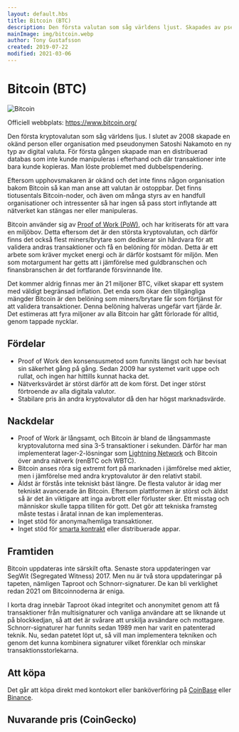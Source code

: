 ```yaml
---
layout: default.hbs
title: Bitcoin (BTC)
description: Den första valutan som såg världens ljust. Skapades av pseudonymen Satoshi Nakamoto år 2008 som införde konceptet blockkedjan.
mainImage: img/bitcoin.webp
author: Tony Gustafsson
created: 2019-07-22
modified: 2021-03-06
---
```


# Bitcoin (BTC)

![Bitcoin](/img/bitcoin.webp 'Bitcoin')

Officiell webbplats: https://www.bitcoin.org/

Den första kryptovalutan som såg världens ljus. I slutet av 2008 skapade en okänd person eller organisation med pseudonymen Satoshi Nakamoto en ny typ av digital valuta. För första gången skapade man en distribuerad databas som inte kunde manipuleras i efterhand och där transaktioner inte bara kunde kopieras. Man löste problemet med dubbelspendering.

Eftersom upphovsmakaren är okänd och det inte finns någon organisation bakom Bitcoin så kan man anse att valutan är ostoppbar. Det finns tiotusentals Bitcoin-noder, och även om många styrs av en handfull organisationer och intressenter så har ingen så pass stort inflytande att nätverket kan stängas ner eller manipuleras.

Bitcoin använder sig av [Proof of Work (PoW)](/tekniker/proof-of-work.html), och har kritiserats för att vara en miljöbov. Detta eftersom det är den största kryptovalutan, och därför finns det också flest miners/brytare som dedikerar sin hårdvara för att validera andras transaktioner och få en belöning för mödan. Detta är ett arbete som kräver mycket energi och är därför kostsamt för miljön. Men som motargument har getts att i jämförelse med guldbranschen och finansbranschen är det fortfarande försvinnande lite.

Det kommer aldrig finnas mer än 21 miljoner BTC, vilket skapar ett system med väldigt begränsad inflation. Det enda som ökar den tillgängliga mängder Bitcoin är den belöning som miners/brytare får som förtjänst för att validera transaktioner. Denna belöning halveras ungefär vart fjärde år. Det estimeras att fyra miljoner av alla Bitcoin har gått förlorade för alltid, genom tappade nycklar.

## Fördelar

-   Proof of Work den konsensusmetod som funnits längst och har bevisat sin säkerhet gång på gång. Sedan 2009 har systemet varit uppe och rullat, och ingen har hittills kunnat hacka det.
-   Nätverksvärdet är störst därför att de kom först. Det inger störst förtroende av alla digitala valutor.
-   Stabilare pris än andra kryptovalutor då den har högst marknadsvärde.

## Nackdelar

-   Proof of Work är långsamt, och Bitcoin är bland de långsammaste kryptovalutorna med sina 3-5 transaktioner i sekunden. Därför har man implementerat lager-2-lösningar som [Lightning Network](/tekniker/lightning-network.html) och Bitcoin över andra nätverk (renBTC och WBTC).
-   Bitcoin anses röra sig extremt fort på marknaden i jämförelse med aktier, men i jämförelse med andra kryptovalutor är den relativt stabil.
-   Äldst är förstås inte tekniskt bäst längre. De flesta valutor är idag mer tekniskt avancerade än Bitcoin. Eftersom plattformen är störst och äldst så är det än viktigare att inga avbrott eller förluster sker. Ett misstag och människor skulle tappa tilliten för gott. Det gör att tekniska framsteg måste testas i åratal innan de kan implementeras.
-   Inget stöd för anonyma/hemliga transaktioner.
-   Inget stöd för [smarta kontrakt](/tekniker/smarta-kontrakt.html) eller distribuerade appar.

## Framtiden

Bitcoin uppdateras inte särskilt ofta. Senaste stora uppdateringen var SegWit (Segregated Witness) 2017. Men nu är två stora uppdateringar på tapeten, nämligen Taproot och Schnorr-signaturer. De kan bli verklighet redan 2021 om Bitcoinnoderna är eniga.

I korta drag innebär Taproot ökad integritet och anonymitet genom att få transaktioner från multisignaturer och vanliga användare att se liknande ut på blockkedjan, så att det är svårare att urskilja avsändare och mottagare. Schnorr-signaturer har funnits sedan 1989 men har varit en patenterad teknik. Nu, sedan patetet löpt ut, så vill man implementera tekniken och genom det kunna kombinera signaturer vilket förenklar och minskar transaktionsstorlekarna.

## Att köpa

Det går att köpa direkt med kontokort eller banköverföring på [CoinBase](https://www.coinbase.com/) eller [Binance](https://www.binance.com).

## Nuvarande pris (CoinGecko)

<script src="https://widgets.coingecko.com/coingecko-coin-ticker-widget.js"></script>

<coingecko-coin-ticker-widget currency="sek" coin-id="bitcoin" locale="en"></coingecko-coin-ticker-widget>

